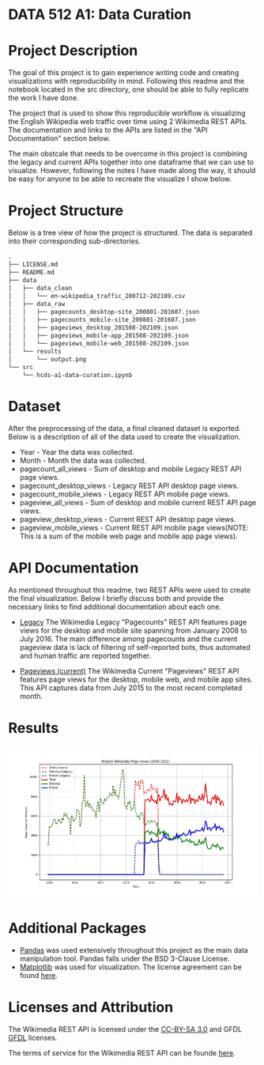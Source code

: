 # DATA 512 A1: Data Curation

# Project Description

The goal of this project is to gain experience writing code and creating visualizations with reproducibility in mind. Following this readme and the notebook 
located in the src directory, one should be able to fully replicate the work I have done. 

The project that is used to show this reproducible workflow is visualizing the English Wikipedia web traffic over time using 2 Wikimedia REST APIs. The 
documentation and links to the APIs are listed in the "API Documentation" section below.

The main obstcale that needs to be overcome in this project is combining the legacy and current APIs together into one dataframe that we can use to visualize.
However, following the notes I have made along the way, it should be easy for anyone to be able to recreate the visualize I show below.

# Project Structure
Below is a tree view of how the project is structured. The data is separated into their corresponding sub-directories.
```
.
├── LICENSE.md
├── README.md
├── data
│   ├── data_clean
│   │   └── en-wikipedia_traffic_200712-202109.csv
│   ├── data_raw
│   │   ├── pagecounts_desktop-site_200801-201607.json
│   │   ├── pagecounts_mobile-site_200801-201607.json
│   │   ├── pageviews_desktop_201508-202109.json
│   │   ├── pageviews_mobile-app_201508-202109.json
│   │   └── pageviews_mobile-web_201508-202109.json
│   └── results
│       └── output.png
└── src
    └── hcds-a1-data-curation.ipynb
```
# Dataset
After the preprocessing of the data, a final cleaned dataset is exported. Below is a description of all of the data used to create the visualization.

* Year - Year the data was collected.
* Month - Month the data was collected.
* pagecount_all_views - Sum of desktop and mobile Legacy REST API page views.
* pagecount_desktop_views - Legacy REST API desktop page views.
* pagecount_mobile_views - Legacy REST API mobile page views.
* pageview_all_views - Sum of desktop and mobile current REST API page views.
* pageview_desktop_views - Current REST API desktop page views.
* pageview_mobile_views - Current REST API mobile page views(NOTE: This is a sum of the mobile web page and mobile app page views).

# API Documentation

As mentioned throughout this readme, two REST APIs were used to create the final visualization. Below I briefly discuss both and provide the necessary links to
find additional documentation about each one.

* [Legacy](https://wikitech.wikimedia.org/wiki/Analytics/AQS/Legacy_Pagecounts)
The Wikimedia Legacy "Pagecounts" REST API features page views for the desktop and mobile site spanning from January 2008 to July 2016. The main difference 
among pagecounts and the current pageview data is lack of filtering of self-reported bots, thus automated and human traffic are reported together. 

* [Pageviews (current)](https://wikitech.wikimedia.org/wiki/Analytics/AQS/Pageviews) 
The Wikimedia Current "Pageviews" REST API features page views for the desktop, mobile web, and mobile app sites. This API captures data from July 2015 to the
most recent completed month. 

# Results
![alt text](https://github.com/PrestonStringham/data-512-a1/blob/master/data/results/output.jpg?raw=true)

# Additional Packages
* [Pandas](https://pandas.pydata.org/) was used extensively throughout this project as the main data manipulation tool. Pandas falls under the BSD 3-Clause License.
* [Matplotlib](https://matplotlib.org/) was used for visualization. The license agreement can be found [here](https://github.com/matplotlib/matplotlib/blob/master/LICENSE/LICENSE).

# Licenses and Attribution
The Wikimedia REST API is licensed under the [CC-BY-SA 3.0](https://creativecommons.org/licenses/by-sa/3.0/) and GFDL [GFDL](https://www.gnu.org/licenses/fdl-1.3.html) licenses.

The terms of service for the Wikimedia REST API can be founde [here](https://www.mediawiki.org/wiki/REST_API#Terms_and_conditions).

